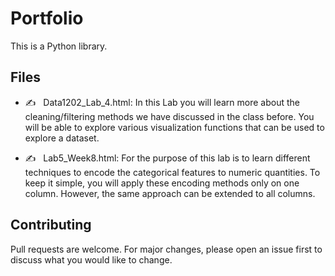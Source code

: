 # Portfolio

This is a Python library.

## Files

- ✍️ &nbsp; Data1202_Lab_4.html: In this Lab you will learn more about the cleaning/filtering methods we have discussed in the class before. You will be able to explore various visualization functions that can be used to explore a dataset.

- ✍️ &nbsp; Lab5_Week8.html: For the purpose of this lab is to learn different techniques to encode the categorical features to numeric quantities. To keep it simple, you will apply these encoding methods only on one column. However, the same approach can be extended to all columns.


## Contributing

Pull requests are welcome. For major changes, please open an issue first
to discuss what you would like to change.
